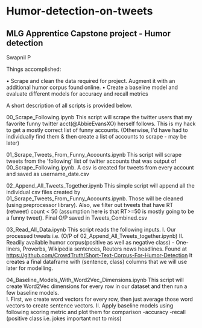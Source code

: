 # Humor-detection-on-tweets
## MLG Apprentice Capstone project - Humor detection 
Swapnil P

Things accomplished:

•	Scrape and clean the data required for project. Augment it with an additional humor corpus found online.
•	Create a baseline model and evaluate different models for accuracy and recall metrics

A short description of all scripts is provided below.

00_Scrape_Following.ipynb
This script will scrape the twitter users that my favorite funny twitter acct(@AbbieEvansXO) herself follows. This is my hack to get a mostly correct list of funny accounts. (Otherwise, I'd have had to individually find them & then create a list of accounts to scrape - may be later)

01_Scrape_Tweets_From_Funny_Accounts.ipynb
This script will scrape tweets from the 'following' list of twitter accounts that was output of 00_Scrape_Following.ipynb. A csv is created for tweets from every account and saved as username_date.csv

02_Append_All_Tweets_Together.ipynb
This simple script will append all the individual csv files created by 01_Scrape_Tweets_From_Funny_Accounts.ipynb. Those will be cleaned (using preprocessor library). Also, we filter out tweets that have RT (retweet) count < 50 (assumption here is that RT>=50 is mostly going to be a funny tweet). Final O/P saved in Tweets_Combined.csv

03_Read_All_Data.ipynb
This script reads the following inputs.
I.	Our processed tweets i.e.  (O/P of 02_Append_All_Tweets_together.ipynb)
II.	Readily available humor corpus(positive as well as negative class) - One-liners, Proverbs, Wikipedia sentences, Reuters news headlines. Found at https://github.com/CrowdTruth/Short-Text-Corpus-For-Humor-Detection
It creates a final dataframe with (sentence, class) columns that we will use later for modelling.

04_Baseline_Models_With_Word2Vec_Dimensions.ipynb
This script will create Word2Vec dimensions for every row in our dataset and then run a few baseline models.   
I.	First, we create word vectors for every row, then just average those word vectors to create sentence vectors.
II.	Apply baseline models using following scoring metric and plot them for comparison
   -accuracy
   -recall (positive class i.e. jokes important not to miss)

